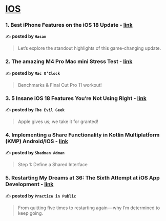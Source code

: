 
<h1><a href=https://medium.com/tag/ios/recommended target="_blank" rel="noopener noreferrer">IOS</a></h1>
<h3>1. Best iPhone Features on the iOS 18 Update - <a href="https://medium.com/@OwyHasan/best-iphone-features-on-the-ios-18-update-cd9eaa7f9440" target="_blank" rel="noopener noreferrer">link</a></h3>

✍️ **posted by `Hasan`**

<blockquote>Let’s explore the standout highlights of this game-changing update.</blockquote>

<h3>2. The amazing M4 Pro Mac mini Stress Test - <a href="https://medium.com/macoclock/the-amazing-m4-pro-mac-mini-stress-test-44bfbdae631d" target="_blank" rel="noopener noreferrer">link</a></h3>

✍️ **posted by `Mac O’Clock`**

<blockquote>Benchmarks & Final Cut Pro 11 workout!</blockquote>

<h3>3. 5 Insane iOS 18 Features You’re Not Using Right - <a href="https://medium.com/@evilgeek/5-insane-ios-18-features-youre-not-using-right-adf47b501300" target="_blank" rel="noopener noreferrer">link</a></h3>

✍️ **posted by `The Evil Geek`**

<blockquote>Apple gives us; we take it for granted!</blockquote>

<h3>4. Implementing a Share Functionality in Kotlin Multiplatform (KMP) Android/IOS - <a href="https://medium.com/@adman.shadman/implementing-a-share-functionality-in-a-kotlin-multiplatform-kmp-android-ios-8f2bbf3e117f" target="_blank" rel="noopener noreferrer">link</a></h3>

✍️ **posted by `Shadman Adman`**

<blockquote>Step 1: Define a Shared Interface</blockquote>

<h3>5. Restarting My Dreams at 36: The Sixth Attempt at iOS App Development - <a href="https://medium.com/practice-in-public/restarting-my-dreams-at-36-the-sixth-attempt-at-ios-app-development-88403c27184c" target="_blank" rel="noopener noreferrer">link</a></h3>

✍️ **posted by `Practice in Public`**

<blockquote>From quitting five times to restarting again — why I’m determined to keep going.</blockquote>

